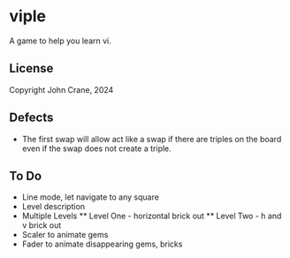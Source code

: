 # viple
A game to help you learn vi.


## License
Copyright John Crane, 2024

## Defects
* The first swap will allow act like a swap if there are triples on the board even if the swap does not create a triple.

## To Do
* Line mode, let navigate to any square
* Level description
* Multiple Levels
** Level One - horizontal brick out
** Level Two - h and v brick out 
* Scaler to animate gems
* Fader to animate disappearing gems, bricks
